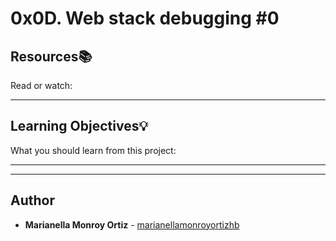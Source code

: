 # 0x0D. Web stack debugging #0

## Resources:books:
Read or watch:

---
## Learning Objectives:bulb:
What you should learn from this project:

---
---

## Author
* **Marianella Monroy Ortiz** - [marianellamonroyortizhb](https://github.com/marianellamonroyortizhb)